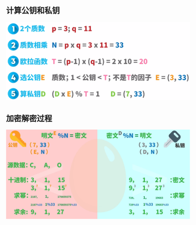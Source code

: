 ## 计算公钥和私钥

<img src="img/rsa加密/202309261453832.png" alt="image-20220204150205234" style="zoom:50%;" />

## 加密解密过程

<img src="img/rsa加密/202309261453833.png" alt="image-20220204150309807" style="zoom: 50%;" />